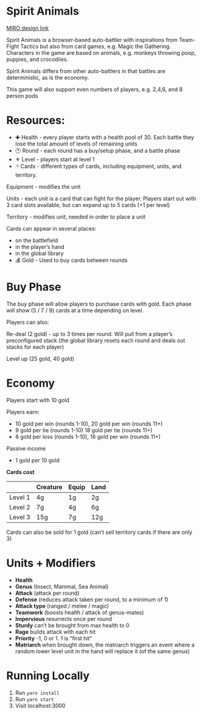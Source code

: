 # Spirit Animals

[MIRO design link](https://miro.com/app/board/uXjVOPh75D8=/?invite_link_id=218874507880)

Spirit Animals is a browser-based auto-battler with inspirations from Team-Fight Tactics but also from card games, e.g. Magic the Gathering. Characters in the game are based on animals, e.g. monkeys throwing poop, puppies, and crocodiles.

Spirit Animals differs from other auto-battlers in that battles are deterministic, as is the economy.

This game will also support even numbers of players, e.g. 2,4,6, and 8 person pods

# Resources:

-   ✚ Health - every player starts with a health pool of 30. Each battle they lose the total amount of levels of remaining units
-   🕐 Round - each round has a buy/setup phase, and a battle phase
-   ⚜️ Level - players start at level 1
-   🃏 Cards - different types of cards, including equipment, units, and territory.

Equipment - modifies the unit

Units - each unit is a card that can fight for the player. Players start out with 3 card slots available, but can expand up to 5 cards (+1 per level)

Territory - modifies unit, needed in order to place a unit

Cards can appear in several places:

-   on the battlefield
-   in the player’s hand
-   in the global library
-   💰 Gold - Used to buy cards between rounds

# **Buy Phase**

The buy phase will allow players to purchase cards with gold. Each phase will show (5 / 7 / 9) cards at a time depending on level.

Players can also:

Re-deal (2 gold) - up to 3 times per round. Will pull from a player’s preconfigured stack (the global library resets each round and deals out stacks for each player)

Level up (25 gold, 40 gold)

# **Economy**

Players start with 10 gold

Players earn:

-   10 gold per win (rounds 1-10), 20 gold per win (rounds 11+)
-   9 gold per tie (rounds 1-10) 18 gold per tie (rounds 11+)
-   8 gold per loss (rounds 1-10), 16 gold per win (rounds 11+)

Passive income

-   1 gold per 10 gold

**Cards cost**

|         | Creature | Equip | Land |
| ------- | -------- | ----- | ---- |
| Level 1 | 4g       | 1g    | 2g   |
| Level 2 | 7g       | 4g    | 6g   |
| Level 3 | 15g      | 7g    | 12g  |

Cards can also be sold for 1 gold (can’t sell territory cards if there are only 3)

# **Units + Modifiers**

-   **Health**
-   **Genus** (Insect, Mammal, Sea Animal)
-   **Attack** (attack per round)
-   **Defense** (reduces attack taken per round, to a minimum of 1)
-   **Attack type** (ranged / melee / magic)
-   **Teamwork** (boosts health / attack of genus-mates)
-   **Impervious** resurrects once per round
-   **Sturdy** can’t be brought from max health to 0
-   **Rage** builds attack with each hit
-   **Priority** -1, 0 or 1. 1 is “first hit”
-   **Matriarch** when brought down, the matriarch triggers an event where a random lower level unit in the hand will replace it (of the same genus)

# **Running Locally**

1. Run `yarn install`
1. Run `yarn start`
1. Visit localhost:3000
